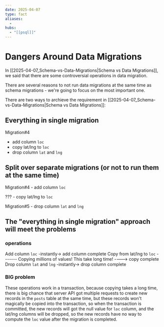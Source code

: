 ```yaml
---
date: 2025-04-07
type: fact
aliases:
  -
hubs:
  - "[[psql]]"
---
```


# Dangers Around Data Migrations

In [[2025-04-07_Schema-vs-Data-Migrations|Schema vs Data Migrations]], we said that there are some controversial operations in data migration.

There are several reasons to not run data migrations at the same time as schema migrations - we're going to focus on the most important one.


There are two ways to archieve the requirement in [[2025-04-07_Schema-vs-Data-Migrations|Schema vs Data Migrations]]:

## Everything in single migration

Migration#4
- add column `loc`
- copy lat/lng to `loc`
- drop column `lat` and `lng`


## Split over separate migrations (or not to run them at the same time)

Migration#4 - add column `loc`

??? - copy lat/lng to `loc`

Migration#5 - drop column `lat` and `lng`


## The "everything in single migration" approach will meet the problems

### operations
Add column `loc`
-instantly-> add column complete
Copy from lat/lng to `loc`
------- Copying millions of values! This take long time! ----> copy complete
Drop column `lat` and `lng`
-instantly-> drop column complete

### BIG problem
These operations work in a transaction, because copying takes a long time, there is big chance that server API got multiple requests to create new records in the `posts` table at the same time, but these records won't magically be copied into the transaction, so when the transaction is committed, the new records will got the null value for `loc` column, and the lat/lng columns will be dropped, so the new records have no way to compute the `loc` value after the migration is completed.


